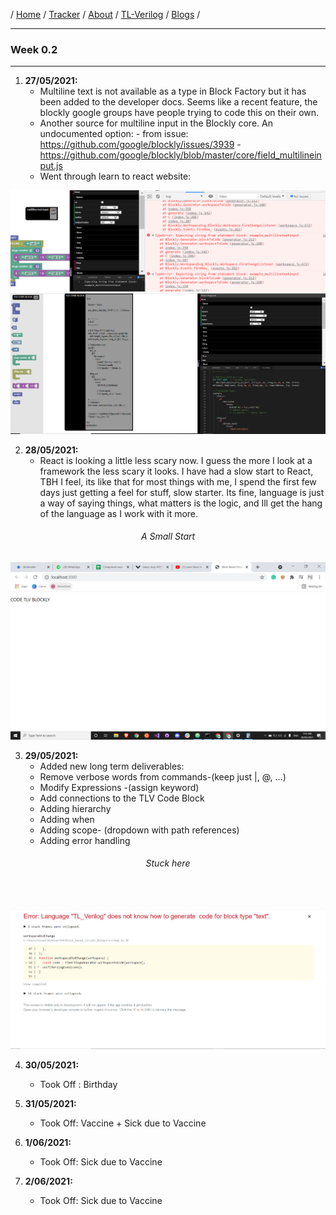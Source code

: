 / [Home](/index) / [Tracker](/gsoc-2021) / [About](pages/gsoc/about) / [TL-Verilog](pages/gsoc/TLV) / [Blogs](pages/blogs/gsoc-final-blog) /

---

### Week 0.2

---

1. **27/05/2021:** 
   * Multiline text is not available as a type in Block Factory but it has been added to the developer docs. Seems like a recent feature, the blockly google groups have people trying to code this on their own.
   * Another source for multiline input in the Blockly core. An undocumented option: 
          - from issue:  https://github.com/google/blockly/issues/3939
          - https://github.com/google/blockly/blob/master/core/field_multilineinput.js
   * Went through learn to react website: 
<p align="center">     
  <img src="../../images/tracker/image48.png"> 
  <img src="../../images/tracker/image24.png">
</p>

2. **28/05/2021:**
   * React is looking a little less scary now. I guess the more I look at a framework the less scary it looks. I have had a slow start to React, TBH I feel, its like that for most things with me, I spend the first few days just getting a feel for stuff, slow starter. Its fine, language is just a way of saying things, what matters is the logic, and Ill get the hang of the language as I work with it more. 
  <h6 align="center">A Small Start </h6>
<p align="center">     
  <img src="../../images/tracker/image19.png"> 
</p>


3. **29/05/2021:**
   * Added new long term deliverables:
   * Remove verbose words from commands-(keep just |, @, ...)
   * Modify Expressions -(assign keyword)
   * Add connections to the TLV Code Block
   * Adding hierarchy
   * Adding when 
   * Adding scope- (dropdown with path references)
   * Adding error handling
 <h6  align="center" > Stuck here </h6><br>
<p align="center">     
  <img src="../../images/tracker/image43.png"> 
</p>

4. **30/05/2021:**
   * Took Off : Birthday
    
5. **31/05/2021:**
   * Took Off: Vaccine + Sick due to Vaccine
    
6. **1/06/2021:**
   * Took Off: Sick due to Vaccine
    
7. **2/06/2021:**
   * Took Off: Sick due to Vaccine
